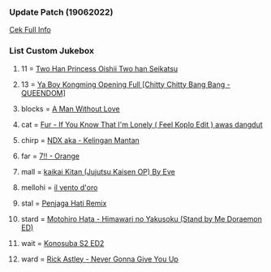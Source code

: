 ### Update Patch (19062022)
[Cek Full Info](https://github.com/KijangSalto/bst-mncrft-ncrt/blob/main/19062022.txt)
### List Custom Jukebox
1. 11 = [Two Han Princess Oishii Two han Seikatsu](https://youtu.be/4dbcsTEeBZs)

2. 13 = [Ya Boy Kongming Opening Full [Chitty Chitty Bang Bang - QUEENDOM]](https://youtu.be/piEyKyJ4pFg)

3. blocks = [A Man Without Love](https://youtu.be/S2ujotDMluo)

4. cat = [Fur - If You Know That I'm Lonely ( Feel Koplo Edit ) awas dangdut](https://youtu.be/KDHB8cA_UYQ)

5. chirp = [NDX aka - Kelingan Mantan](https://youtu.be/7X6_q9yWeng)

6. far = [7!! - Orange](https://youtu.be/JdSpuTi9d8A)

7. mall = [kaikai Kitan (Jujutsu Kaisen OP) By Eve](https://youtu.be/i1P-9IspBus)

8. mellohi = [il vento d'oro](https://youtu.be/U0TXIXTzJEY)

9. stal = [Penjaga Hati Remix](https://youtu.be/2L7RWPpGc7Y)

10. stard = [Motohiro Hata - Himawari no Yakusoku (Stand by Me Doraemon ED)](https://youtu.be/cZWVgptBK4E)

11. wait = [Konosuba S2 ED2](https://youtu.be/MQZV4SnshYs)

12. ward = [​Rick Astley - Never Gonna Give You Up](https://youtu.be/dQw4w9WgXcQ)
